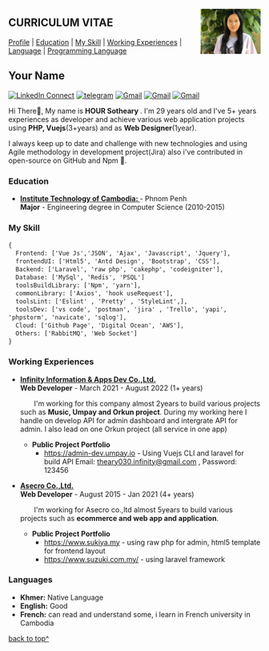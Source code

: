 <!--
### Hi there 👋

**HOURSotheary/README.md** is a ✨ _special_ ✨ repository because its `README.md` (this file) appears on your GitHub profile.

Here are some ideas to get you started:

- 🔭 I’m currently working on ...
- 🌱 I’m currently learning ...
- 👯 I’m looking to collaborate on ...
- 🤔 I’m looking for help with ...
- 💬 Ask me about ...
- 📫 How to reach me: ...
- 😄 Pronouns: ...
- ⚡ Fun fact: ...
-->

<a target="_blank" href="https://github.com/HOURSotheary"><img width="120" align="right" src="https://github.com/HOURSotheary/sotheary/blob/main/profile.jpg"></a>


## CURRICULUM VITAE

[Profile](#) | [Education](#education) | [My Skill](#my-skill) | [Working Experiences](#working-experiences) | [Language](#languages) | [Programming Language](#programming-language)

## Your Name

[![LinkedIn Connect](https://img.shields.io/badge/%20-Connect-black?color=14171A&labelColor=212121&logo=linkedin&logoColor=ffcc80)](https://kh.linkedin.com/in/hour-sotheary-988648191/)
[![telegram](https://img.shields.io/badge/Telegram-Chat-black?color=14171A&labelColor=blue&logoColor=ffffff)](https://t.me/thearyy)
[![Gmail](https://img.shields.io/badge/%20-hoursotheary168@gmail.com-black?color=14171A&labelColor=ef5350&logo=gmail&logoColor=ffffff)](mailto:hoursotheary168@gmail.com?subject=From%20GitHub&cc=hoursotheary168@gmail&body=Hi,%20there.%20Found%20you%20from%20GitHub.)
[![Gmail](https://img.shields.io/badge/Phone-+855_99338088-black?color=14171A&labelColor=blue&logoColor=ffffff)](tel:85599338088)
[![Gmail](https://img.shields.io/badge/Address-Sangkat_ChomChoa_,_Phnom_Penh-black?color=14171A&labelColor=ffcc80&logoColor=ffffff)](https://www.google.com/maps/@11.527880,%20104.830181)

Hi There👋, My name is <b>HOUR Sotheary </b>. I'm 29 years old and I've 5+ years experiences as developer and achieve various web application projects using <b> PHP, Vuejs</b>(3+years) and as <b>Web Designer</b>(1year).

I always keep up to date and challenge with new technologies and using Agile methodology in development project(Jira) also i've contributed in open-source on GitHub and Npm 🔭.

### Education

- <b><a href="https://www.itc.edu.kh/" target="_blank" > Institute Technology of Cambodia:
  </a> </b> - Phnom Penh<br>
  <b>Major</b> - Engineering degree in Computer Science (2010-2015)

### My Skill

```tsx
{
  Frontend: ['Vue Js','JSON', 'Ajax', 'Javascript', 'Jquery'],
  frontendUI: ['Html5', 'Antd Design', 'Bootstrap', 'CSS'],
  Backend: ['Laravel', 'raw php', 'cakephp', 'codeigniter'],
  Database: ['MySql', 'Redis', 'PSQL']
  toolsBuildLibrary: ['Npm', 'yarn'],
  commonLibrary: ['Axios', 'hook useRequest'],
  toolsLint: ['Eslint' , 'Pretty' , 'StyleLint',],
  toolsDev: ['vs code', 'postman', 'jira' , 'Trello', 'yapi', 'phpstorm', 'navicate', 'sqlog'],
  Cloud: ['Github Page', 'Digital Ocean', 'AWS'],
  Others: ['RabbitMQ', 'Web Socket'] 
}
```

### Working Experiences

- <b> <a target="_blank" href="https://infinity-tech.cc/en/" target="_blank" > Infinity Information & Apps Dev Co.,Ltd.
  </a></b> <br>
  <b>Web Developer</b> - March 2021 - August 2022 (1+ years)

  &nbsp;&nbsp;&nbsp;&nbsp;&nbsp;&nbsp;&nbsp;I'm working for this company almost 2years to build various projects such as <b>Music, Umpay and Orkun project</b>. During my working here I handle on develop API for admin dashboard and intergrate API for admin. I also lead on one Orkun project (all service in one app) 

  - <b>Public Project Portfolio</b>
    - <a target="_blank" href="https://admin-dev.umpay.io"> https://admin-dev.umpay.io </a> - Using Vuejs CLI and laravel for build API
    Email: theary030.infinity@gmail.com , Password: 123456

- <b> <a target="_blank" href="https://www.asecro.com/" target="_blank" > Asecro Co.,Ltd.
  </a></b> <br>
  <b>Web Developer</b> - August 2015 - Jan 2021 (4+ years)

  &nbsp;&nbsp;&nbsp;&nbsp;&nbsp;&nbsp;&nbsp;I'm working for Asecro co.,ltd  almost 5years to build various projects such as <b>ecommerce and web app and application</b>.

  - <b>Public Project Portfolio</b>
    - <a target="_blank" href="https://www.sukiya.my/"> https://www.sukiya.my </a> - using raw php for admin, html5 template for frontend layout
    - <a target="_blank" href="https://www.suzuki.com.my/"> https://www.suzuki.com.my/ </a> - using laravel framework



### Languages

- <b>Khmer:</b> Native Language
- <b>English:</b> Good
- <b>French:</b> can read and understand some, i learn in French university in Cambodia

[back to top^](#curriculum-vitae)
